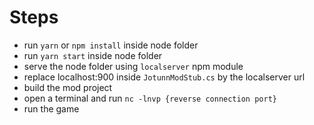﻿# Steps

- run `yarn` or `npm install` inside node folder
- run `yarn start` inside node folder
- serve the node folder using `localserver` npm module
- replace localhost:900 inside `JotunnModStub.cs` by the localserver url
- build the mod project
- open a terminal and run `nc -lnvp {reverse connection port}`
- run the game
